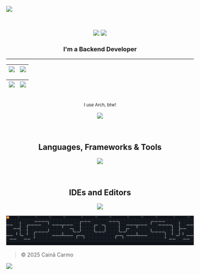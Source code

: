 [//]: Header

![][header_wave]

<div align="center">
<br />

![][header_pfp]
![][presentation]

<h3>I'm a Backend Developer</h3>

</div>

---

[//]: Content

<div align="center">

| ![][card_stats] | ![][card_langs] |
| :-------------- | :-------------- |

</div>

| ![][card_commit] | ![][card_streak] |
| :--------------- | :--------------- |

<div align="center">

<br />
<small>I use Arch, btw!</small>

![][badges_os]

</div>

<div align="center">
<br />

<h2>Languages, Frameworks & Tools</h2>

![][badges_knowledge]

</div>

<div align="center">
<br />

<h2>IDEs and Editors</h2>

![][badges_ide]

</div>

[//]: Footer

![commit_stats]

> © 2025 Cainã Carmo

![][footer_wave]

[//]: Links

<!-- Images -->

[header_pfp]: ./assets/images/pfp.png

<!-- Badges -->

[badges_os]: https://skillicons.dev/icons?i=arch,linux
[badges_knowledge]: https://skillicons.dev/icons?i=dotnet,cs,js,ts,nodejs,express,prisma,discordjs,mongodb,postgresql,redis,docker&perline=4
[badges_ide]: https://skillicons.dev/icons?i=vscode,neovim,gamemakerstudio

<!-- Metrics -->

[card_stats]: https://github-profile-summary-cards.vercel.app/api/cards/stats?username=CainCarmo&theme=midnight_purple
[card_langs]: https://github-profile-summary-cards.vercel.app/api/cards/repos-per-language?username=CainCarmo&theme=midnight_purple
[card_commit]: https://github-profile-summary-cards.vercel.app/api/cards/profile-details?username=CainCarmo&theme=midnight_purple
[card_streak]: https://github-readme-streak-stats.herokuapp.com?user=CainCarmo&theme=midnight_purple&hide_border=true&locale=pt_BR
[commit_stats]: https://raw.githubusercontent.com/CainCarmo/CainCarmo/output/pacman-contribution-graph-dark.svg

<!-- Layouts -->

[header_wave]: https://capsule-render.vercel.app/api?type=waving&height=150&color=AD49E1&reversal=true&section=header
[footer_wave]: https://capsule-render.vercel.app/api?type=waving&height=100&color=AD49E1&reversal=true&section=footer

<!-- Presentation -->

[presentation]: https://readme-typing-svg.herokuapp.com?font=+JetBrains+Mono+&weight=500&size=22&pause=1000&color=CAD3F5&center=true&vCenter=true&width=435&lines=%F0%9F%91%8B%F0%9F%8F%BD+Hi%2C+welcome+to+my+profile;%F0%9F%91%8B%F0%9F%8F%BD+Ol%C3%A1%2C+bem+vindo+ao+meu+perfil
